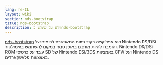 ```yaml
---
lang: he-IL
layout: wiki
section: nds-bootstrap
title: nds-bootstrap
description: מידע על שימוש בnds-bootstrap
---
```


[nds-bootstrap](https://github.com/DS-Homebrew/nds-bootstrap) היא אפליקציה בקוד פתוח המאפשרת לרומים של Nintendo DS/DSi והומברו להיות מורצים באופן טבעי במקום להשתמש באימולטור. Nintendo DS/DSi ROM עובד על כרטיסי SD של Nintendo DSi/3DS באמצעות CFW ועל Nintendo DS באמצעות פלאשקארדים.
